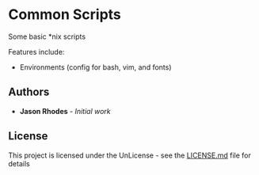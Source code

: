 # Common Scripts

Some basic *nix scripts

Features include:
*  Environments (config for bash, vim, and fonts)

## Authors

* **Jason Rhodes** - *Initial work*


## License

This project is licensed under the UnLicense - see the [LICENSE.md](LICENSE.md) file for details



